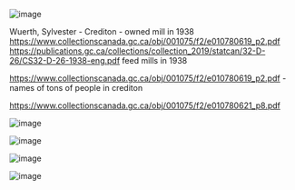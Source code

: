 ![image](https://github.com/user-attachments/assets/0dfb771b-2624-4bfa-b1c6-76d9b934dd54)

Wuerth, Sylvester - Crediton - owned mill in 1938 https://www.collectionscanada.gc.ca/obj/001075/f2/e010780619_p2.pdf   https://publications.gc.ca/collections/collection_2019/statcan/32-D-26/CS32-D-26-1938-eng.pdf feed mills in 1938

https://www.collectionscanada.gc.ca/obj/001075/f2/e010780619_p2.pdf - names of tons of people in crediton 

https://www.collectionscanada.gc.ca/obj/001075/f2/e010780621_p8.pdf

![image](https://github.com/user-attachments/assets/9f622d32-589f-4c3a-b5d5-17a336bf970f)


![image](https://github.com/user-attachments/assets/e7659420-9f7a-45c7-ae41-b0fe04c36645)



![image](https://github.com/user-attachments/assets/c06a2dff-8244-41cb-81b1-de2bb123e33d)


![image](https://github.com/user-attachments/assets/2f19e5b2-41e5-4dfc-b236-df7f9f0a6034)
